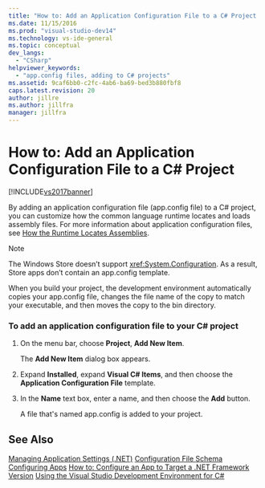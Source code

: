 ```yaml
---
title: "How to: Add an Application Configuration File to a C# Project | Microsoft Docs"
ms.date: 11/15/2016
ms.prod: "visual-studio-dev14"
ms.technology: vs-ide-general
ms.topic: conceptual
dev_langs:
  - "CSharp"
helpviewer_keywords:
  - "app.config files, adding to C# projects"
ms.assetid: 9caf6bb0-c2fc-4ab6-ba69-bed3b880fbf8
caps.latest.revision: 20
author: jillre
ms.author: jillfra
manager: jillfra
---
```

# How to: Add an Application Configuration File to a C# Project
[!INCLUDE[vs2017banner](../includes/vs2017banner.md)]

By adding an application configuration file (app.config file) to a C# project, you can customize how the common language runtime locates and loads assembly files. For more information about application configuration files, see [How the Runtime Locates Assemblies](https://msdn.microsoft.com/library/772ac6f4-64d2-4cfb-92fd-58096dcd6c34).

> [!NOTE]
> The Windows Store doesn’t support <xref:System.Configuration>. As a result, Store apps don’t contain an app.config template.

 When you build your project, the development environment automatically copies your app.config file, changes the file name of the copy to match your executable, and then moves the copy to the bin directory.

### To add an application configuration file to your C# project

1. On the menu bar, choose **Project**, **Add New Item**.

     The **Add New Item** dialog box appears.

2. Expand **Installed**, expand **Visual C# Items**, and then choose the **Application Configuration File** template.

3. In the **Name** text box, enter a name, and then choose the **Add** button.

     A file that's named app.config is added to your project.

## See Also
 [Managing Application Settings (.NET)](../ide/managing-application-settings-dotnet.md)
 [Configuration File Schema](https://msdn.microsoft.com/library/69003d39-dc8a-460c-a6be-e6d93e690b38)
 [Configuring Apps](https://msdn.microsoft.com/library/86bd26d3-737e-4484-9782-19b17f34cd1f)
 [How to: Configure an App to Target a .NET Framework Version](https://msdn.microsoft.com/5247b307-89ca-417b-8dd0-e8f9bd2f4717)
 [Using the Visual Studio Development Environment for C#](../csharp-ide/using-the-visual-studio-development-environment-for-csharp.md)